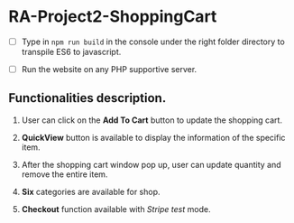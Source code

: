 # RA-Project2-ShoppingCart

- [ ] Type in `npm run build` in the console under the right folder directory to transpile ES6 to javascript. 

- [ ] Run the website on any PHP supportive server.

## Functionalities description.

1. User can click on the **Add To Cart** button to update the shopping cart.

2. **QuickView** button is available to display the information of the specific item.

3. After the shopping cart window pop up, user can update quantity and remove the entire item.

4. **Six** categories are available for shop.

5. **Checkout** function available with _Stripe_ *test* mode.
